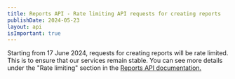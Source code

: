 ```yaml
---
title: Reports API - Rate limiting API requests for creating reports
publishDate: 2024-05-23
layout: api
isImportant: true
---
```


Starting from 17 June 2024, requests for creating reports will be rate limited. This is to ensure that our services remain stable. You can see more details under the "Rate limiting" section in the [Reports API documentation.](https://developer.bring.com/api/reports/)

